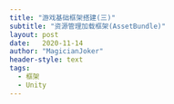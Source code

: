 ```yaml
---
title: "游戏基础框架搭建(三)"
subtitle: "资源管理加载框架(AssetBundle)"
layout: post
date:   2020-11-14
author: "MagicianJoker"
header-style: text
tags:
  - 框架
  - Unity
---
```


